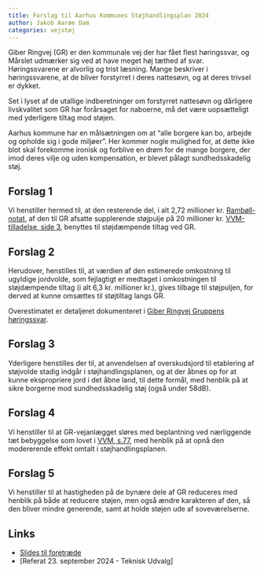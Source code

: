 ```yaml
---
title: Forslag til Aarhus Kommunes Støjhandlingsplan 2024
author: Jakob Aarøe Dam
categories: vejstøj
---
```


Giber Ringvej (GR) er den kommunale vej der har fået flest høringssvar, og Mårslet udmærker sig ved at have meget høj
tæthed af svar. Høringssvarene er alvorlig og trist læsning. Mange beskriver i høringssvarene, at de bliver forstyrret i
deres nattesøvn, og at deres trivsel er dykket.

Set i lyset af de utallige indberetninger om forstyrret nattesøvn og dårligere livskvalitet som GR har forårsaget for
naboerne, må det være uopsætteligt med yderligere tiltag mod støjen.

Aarhus kommune har en målsætningen om at “alle borgere kan bo, arbejde og opholde sig i gode miljøer”. Her kommer nogle
mulighed for, at dette ikke blot skal forekomme ironisk og forblive en drøm for de mange borgere, der imod deres vilje
og uden kompensation, er blevet pålagt sundhedsskadelig støj.

## Forslag 1

Vi henstiller hermed til, at den resterende del, i alt 2,72 millioner
kr. [Rambøll-notat](https://aarhusworks.com/assets/mtm-modsvar/2023-08-Ramboll-redegoerelse.pdf), af den til GR afsatte
supplerende støjpulje på 20 millioner
kr. [VVM-tilladelse, side 3](https://aarhusworks.com/assets/mtm-modsvar/2018-vvm-tilladelse-bering-beder-vejen.pdf#page=3),
benyttes til støjdæmpende tiltag ved GR.

## Forslag 2

Herudover, henstilles til, at værdien af den estimerede omkostning til ugyldige jordvolde, som fejlagtigt er medtaget i
omkostningen til støjdæmpende tiltag (i alt 6,3 kr. millioner kr.), gives tilbage til støjpuljen, for derved at kunne
omsættes til støjtiltag langs GR.

Overestimatet er detaljeret dokumenteret
i [Giber Ringvej Gruppens høringssvar](https://aarhusworks.com/assets/aak-stoejhandlingsplan-2024/høringssvar-2-aak-2024-v2.pdf).

## Forslag 3

Yderligere henstilles der til, at anvendelsen af overskudsjord til etablering af støjvolde stadig indgår i
støjhandlingsplanen, og at der åbnes op for at kunne ekspropriere jord i det åbne land, til dette formål, med henblik på
at sikre borgerne mod sundhedsskadelig støj (også under 58dB).

## Forslag 4

Vi henstiller til at GR-vejanlægget sløres med beplantning ved nærliggende tæt bebyggelse som lovet
i [VVM, s.77](https://aarhus.dk/media/41qmamcj/vvm-redegoerelse_beringbeder.pdf#page=77), med
henblik på at opnå den modererende effekt omtalt i støjhandlingsplanen.

## Forslag 5

Vi henstiller til at hastigheden på de bynære dele af GR reduceres med henblik på både at reducere støjen, men også
ændre karakteren af den, så den bliver mindre generende, samt at holde støjen ude af soveværelserne.

## Links

- [Slides til foretræde](/assets/aak-stoejhandlingsplan-2024/støjhandlingsplan-2024-slides.pdf)
- [Referat 23. september 2024 - Teknisk Udvalg]


